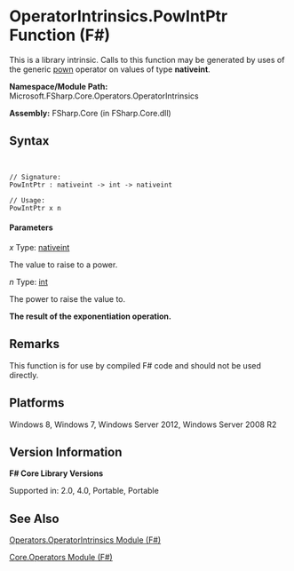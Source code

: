 # OperatorIntrinsics.PowIntPtr Function (F#)

This is a library intrinsic. Calls to this function may be generated by uses of the generic [pown](http://msdn.microsoft.com/en-us/library/c6163b1d-a8f9-4a87-8704-f34d8b2918ff) operator on values of type **nativeint**.

**Namespace/Module Path:** Microsoft.FSharp.Core.Operators.OperatorIntrinsics

**Assembly:** FSharp.Core (in FSharp.Core.dll)


## Syntax


```


// Signature:
PowIntPtr : nativeint -> int -> nativeint

// Usage:
PowIntPtr x n

```



#### Parameters
*x*
Type: [nativeint](http://msdn.microsoft.com/en-us/library/f8478c3e-fff5-4f10-82cf-4bedfe305f7b)


The value to raise to a power.


*n*
Type: [int](http://msdn.microsoft.com/en-us/library/025d5455-3622-4ea5-9573-3ecbd4ee1375)


The power to raise the value to.



**The result of the exponentiation operation.**
## Remarks
This function is for use by compiled F# code and should not be used directly.


## Platforms
Windows 8, Windows 7, Windows Server 2012, Windows Server 2008 R2


## Version Information
**F# Core Library Versions**

Supported in: 2.0, 4.0, Portable, Portable




## See Also
[Operators.OperatorIntrinsics Module &#40;F&#35;&#41;](Operators.OperatorIntrinsics-Module-%28FSharp%29.md)

[Core.Operators Module &#40;F&#35;&#41;](Core.Operators-Module-%28FSharp%29.md)

